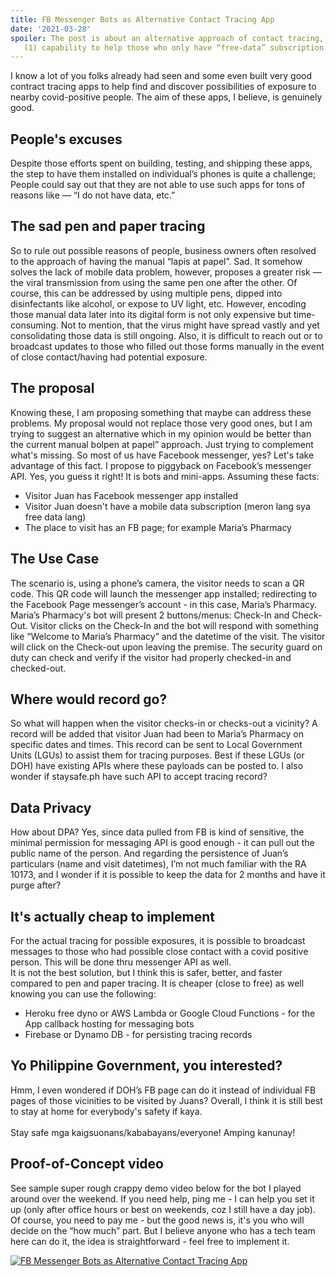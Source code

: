 ```yaml
---
title: FB Messenger Bots as Alternative Contact Tracing App
date: '2021-03-28'
spoiler: The post is about an alternative approach of contact tracing, by using FB’s messaging API, taking advantage of the following 
   (1) capability to help those who only have “free-data” subscription kababayans, and (2) most Filipinos have FB messenger apps installed. Its an alternative to the pen and paper tracing. The proposal is NOT trying to replace any of the good contact tracing apps. It would still be best if there's 1 SINGLE TRACING app strictly mandated by Philippine Government to used by everyone (visitors and establishments) like other countries do.
---
```


I know a lot of you folks already had seen and some even built very good contract tracing apps to help find and discover possibilities of exposure to nearby covid-positive people. The aim of these apps, I believe, is genuinely good.

## People's excuses
Despite those efforts spent on building, testing, and shipping these apps, the step to have them installed on individual’s phones is quite a challenge; People could say out that they are not able to use such apps for tons of reasons like — “I do not have data, etc.”

## The sad pen and paper tracing
So to rule out possible reasons of people, business owners often resolved to the approach of having the manual “lapis at papel”. Sad. It somehow solves the lack of mobile data problem, however, proposes a greater risk — the viral transmission from using the same pen one after the other. Of course, this can be addressed by using multiple pens, dipped into disinfectants like alcohol, or expose to UV light, etc. However, encoding those manual data later into its digital form is not only expensive but time-consuming. Not to mention, that the virus might have spread vastly and yet consolidating those data is still ongoing. Also, it is difficult to reach out or to broadcast updates to those who filled out those forms manually in the event of close contact/having had potential exposure.

## The proposal
Knowing these, I am proposing something that maybe can address these problems. My proposal would not replace those very good ones, but I am trying to suggest an alternative which in my opinion would be better than the current manual bolpen at papel” approach. Just trying to complement what's missing.
So most of us have Facebook messenger, yes? Let's take advantage of this fact. I propose to piggyback on Facebook’s messenger API.
Yes, you guess it right! It is bots and mini-apps.
Assuming these facts:
    <ul>
        <li>Visitor Juan has Facebook messenger app installed</li>
        <li>Visitor Juan doesn't have a mobile data subscription (meron lang sya free data lang)</li>
        <li>The place to visit has an FB page; for example Maria’s Pharmacy</li>
    </ul>

## The Use Case
The scenario is, using a phone’s camera, the visitor needs to scan a QR code. This QR code will launch the messenger app installed; redirecting to the Facebook Page messenger’s account - in this case, Maria’s Pharmacy.
Maria’s Pharmacy's bot will present 2 buttons/menus: Check-In and Check-Out. Visitor clicks on the Check-In and the bot will respond with something like “Welcome to Maria’s Pharmacy”  and the datetime of the visit. The visitor will click on the Check-out upon leaving the premise. The security guard on duty can check and verify if the visitor had properly checked-in and checked-out.

## Where would record go?
So what will happen when the visitor checks-in or checks-out a vicinity? A record will be added that visitor Juan had been to Maria’s Pharmacy on specific dates and times. This record can be sent to Local Government Units (LGUs) to assist them for tracing purposes. Best if these LGUs (or DOH) have existing APIs where these payloads can be posted to. I also wonder if staysafe.ph have such API to accept tracing record?

## Data Privacy
How about DPA? Yes, since data pulled from FB is kind of sensitive, the minimal permission for messaging API is good enough - it can pull out the public name of the person. And regarding the persistence of Juan’s particulars (name and visit datetimes), I’m not much familiar with the RA 10173, and I wonder if it is possible to keep the data for 2 months and have it purge after?

## It's actually cheap to implement
For the actual tracing for possible exposures, it is possible to broadcast messages to those who had possible close contact with a covid positive person. This will be done thru messenger API as well.  
It is not the best solution, but I think this is safer, better, and faster compared to pen and paper tracing. It is cheaper (close to free) as well knowing you can use the following:
<ul>
<li>Heroku free dyno or AWS Lambda or Google Cloud Functions - for the App callback hosting for messaging bots</li>
<li>Firebase or Dynamo DB - for persisting tracing records</li>
</ul>

## Yo Philippine Government, you interested?
Hmm, I even wondered if DOH’s FB page can do it instead of individual FB pages of those vicinities to be visited by Juans? 
Overall, I think it is still best to stay at home for everybody's safety if kaya.
<br/>
<br/>
Stay safe mga kaigsuonans/kababayans/everyone! Amping kanunay!

## Proof-of-Concept video
See sample super rough crappy demo video below for the bot I played around over the weekend. 
If you need help, ping me - I can help you set it up (only after office hours or best on weekends, coz I still have a day job). Of course, you need to pay me - but the good news is, it's you who will decide on the “how much” part. But I believe anyone who has a tech team here can do it, the idea is straightforward - feel free to implement it.

[![FB Messenger Bots as Alternative Contact Tracing App](https://img.youtube.com/vi/NVibIeNF6qc/0.jpg)](https://www.youtube.com/watch?v=NVibIeNF6qc)
